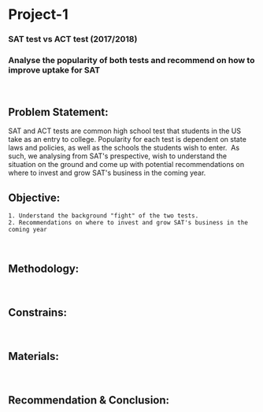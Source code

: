 
# Project-1
### SAT test vs ACT test (2017/2018)
### Analyse the popularity of both tests and recommend on how to improve uptake for SAT
​
## Problem Statement:
SAT and ACT tests are common high school test that students in the US take as an entry to college.
Popularity for each test is dependent on state laws and policies, as well as the schools the students wish to enter.
​
As such, we analysing from SAT's prespective, wish to understand the situation on the ground and come up with potential recommendations on where to invest and grow SAT's business in the coming year.
​
## Objective:
    1. Understand the background "fight" of the two tests.
    2. Recommendations on where to invest and grow SAT's business in the coming year 
​
## Methodology:
​
## Constrains:
​
## Materials:
​
## Recommendation & Conclusion:
